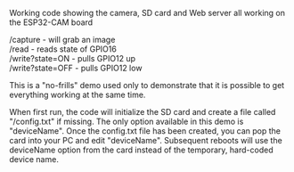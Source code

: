 Working code showing the camera, SD card and Web server all working on the ESP32-CAM board

/capture - will grab an image<br>
/read - reads state of GPIO16<br>
/write?state=ON - pulls GPIO12 up<br>
/write?state=OFF - pulls GPIO12 low<br>

This is a "no-frills" demo used only to demonstrate that it is possible to get everything working at the same time.

When first run, the code will initialize the SD card and create a file called "/config.txt" if missing.  The only option available in this demo is "deviceName".  Once the config.txt file has been created, you can pop the card into your PC and edit "deviceName".  Subsequent reboots will use the deviceName option from the card instead of the temporary, hard-coded device name.

